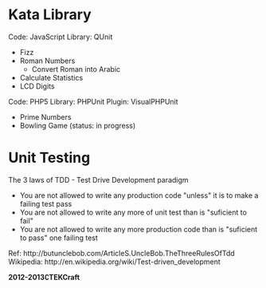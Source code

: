  Kata Library
==============

 
Code: JavaScript
Library: QUnit

* Fizz
* Roman Numbers
  * Convert Roman into Arabic
* Calculate Statistics
* LCD Digits

Code: PHP5
Library: PHPUnit
Plugin: VisualPHPUnit

* Prime Numbers
* Bowling Game (status: in progress)


Unit Testing
============

The 3 laws of TDD - Test Drive Development paradigm
* You are not allowed to write any production code "unless" it is to make a failing test pass
* You are not allowed to write any more of unit test than is "suficient to fail"
* You are not allowed to write any more production code than is "suficient to pass" one failing test

<p>
  Ref: http://butunclebob.com/ArticleS.UncleBob.TheThreeRulesOfTdd<br />
  Wikipedia: http://en.wikipedia.org/wiki/Test-driven_development
</p>

<strong>2012-2013&comp;TEKCraft </strong>


